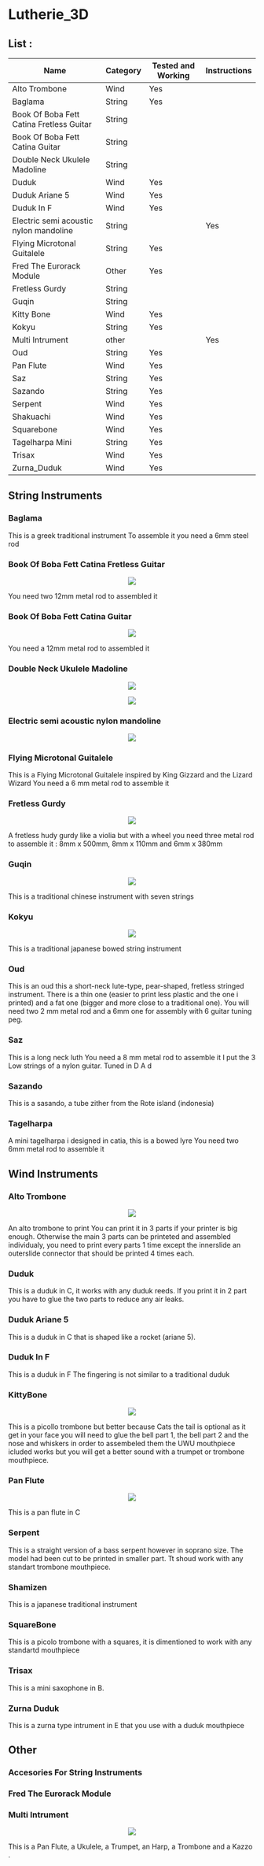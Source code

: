 # Lutherie_3D

## List :


| Name | Category | Tested and Working | Instructions |
| --- | --- | --- | --- |
| Alto Trombone | Wind | Yes |  | 
| Baglama | String | Yes |  | 
| Book Of Boba Fett Catina Fretless Guitar| String | | | 
| Book Of Boba Fett Catina Guitar | String | |  | 
| Double Neck Ukulele Madoline | String | |  | 
| Duduk | Wind | Yes |  | 
| Duduk Ariane 5 | Wind | Yes |  | 
| Duduk In F | Wind | Yes |  | 
| Electric semi acoustic nylon mandoline | String | | Yes | 
| Flying Microtonal Guitalele | String | Yes |  | 
| Fred The Eurorack Module | Other | Yes |  | 
| Fretless Gurdy | String | |  | 
| Guqin | String | |  | 
| Kitty Bone | Wind | Yes |  | 
| Kokyu | String | Yes |  | 
| Multi Intrument | other | | Yes | 
| Oud | String | Yes |  | 
| Pan Flute | Wind | Yes |   | 
| Saz | String | Yes |  | 
| Sazando | String | Yes |  | 
| Serpent | Wind | Yes |  | 
| Shakuachi | Wind | Yes |  | 
| Squarebone | Wind | Yes |  | 
| Tagelharpa Mini | String | Yes |  | 
| Trisax | Wind | Yes |  | 
| Zurna_Duduk | Wind | Yes |  | 

## String Instruments

### Baglama
This is a greek traditional instrument
To assemble it you need a 6mm steel rod

### Book Of Boba Fett Catina Fretless Guitar
<p align="center">
  <img src="Media/Book_Of_Boba_Fett_Catina_Fretless.jpg">
</p>
You need two 12mm metal rod to assembled it

### Book Of Boba Fett Catina Guitar
<p align="center">
  <img src="Media/Book_Of_Boba_Fett_Catina_Guitar.jpg">
</p>
You need a 12mm metal rod to assembled it

### Double Neck Ukulele Madoline 
<p align="center">
  <img src="Media/Double_Neck_Ukulele_Mandolin_SH.jpg">
</p>
<p align="center">
  <img src="Media/Double_Neck_Ukulele_Mandolin_BH.jpg">
</p>


### Electric semi acoustic nylon mandoline
<p align="center">
  <img src="Media/Electric_semi_acoustic_nylon_mandoline.jpg">
</p>

### Flying Microtonal Guitalele
This is a Flying Microtonal Guitalele inspired by King Gizzard and the Lizard Wizard 
You need a 6 mm metal rod to assemble it

### Fretless Gurdy
<p align="center">
  <img src="Media/Fretless_Gurdy.jpg">
</p>
A fretless hudy gurdy like a violia but with a wheel
you need three metal rod to assemble it : 8mm x 500mm, 8mm x 110mm and 6mm x 380mm

### Guqin
<p align="center">
  <img src="Media/Guqin.jpg">
</p>
This is a traditional chinese instrument with seven strings

### Kokyu
<p align="center">
  <img src="Media/Kokyu.jpg">
</p>
This is a traditional japanese bowed string instrument

### Oud
This is an oud this a short-neck lute-type, pear-shaped, fretless stringed instrument.
There is a thin one (easier to print less plastic and the one i printed) and a fat one (bigger and more close to a traditional one).
You will need two 2 mm metal rod and a 6mm one for assembly with 6 guitar tuning peg.

### Saz
This is a long neck luth
You need a 8 mm metal rod to assemble it
I put the 3 Low strings of a nylon guitar. Tuned in D A d

### Sazando
This is a sasando, a tube zither from the Rote island (indonesia)

### Tagelharpa
A mini tagelharpa i designed in catia, this is a bowed lyre
You need two 6mm metal rod to assemble it

## Wind Instruments

 ### Alto Trombone
<p align="center">
  <img src="Media/Alto_Trombone.jpg">
</p>
An alto trombone to print
You can print it in 3 parts if your printer is big enough.
Otherwise the main 3 parts can be printeted and assembled individualy, you need to print every parts 1 time except the innerslide an outerslide connector that should be printed 4 times each.

### Duduk
This is a duduk in C, it works with any duduk reeds.
If you print it in 2 part you have to glue the two parts to reduce any air leaks.

### Duduk Ariane 5
This is a duduk in C that is shaped like a rocket (ariane 5).

### Duduk In F
This is a duduk in F
The fingering is not similar to a traditional duduk

### KittyBone
<p align="center">
  <img src="Media/KittyBone.jpg">
</p>
This is a picollo trombone but better because Cats
the tail is optional as it get in your face
you will need to glue the bell part 1, the bell part 2 and the nose and whiskers in order to assembeled them
the UWU mouthpiece icluded works but you will get a better sound with a trumpet or trombone mouthpiece.

### Pan Flute
<p align="center">
  <img src="Media/Pan_Flute.jpg">
</p>
This is a pan flute in C

### Serpent
This is a straight version of a bass serpent however in soprano size.
The model had been cut to be printed in smaller part.
Tt shoud work with any standart trombone mouthpiece.

### Shamizen 
This is a japanese traditional instrument

### SquareBone
This is a picolo trombone with a squares, it is dimentioned to work with any standartd mouthpiece

### Trisax
This is a mini saxophone in B.

### Zurna Duduk
This is a zurna type intrument in E that you use with a duduk mouthpiece

## Other

### Accesories For String Instruments

### Fred The Eurorack Module

### Multi Intrument
<p align="center">
  <img src="Media/Multi_Intrument.jpg">
</p>
This is a Pan Flute, a Ukulele, a Trumpet, an Harp, a Trombone and a Kazzo .
